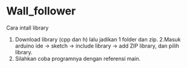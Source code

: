 # Wall_follower
Cara intall library
1. Download library (cpp dan h) lalu jadikan 1 folder dan zip.
2.Masuk arduino ide -> sketch -> include library -> add ZIP library, dan pilih library.
3. Silahkan coba programnya dengan referensi main.

